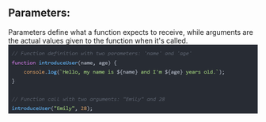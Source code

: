 ## Parameters:
Parameters define what a function expects to receive, while arguments are the actual values given to the function when it's called.
![alt text](image.png)
